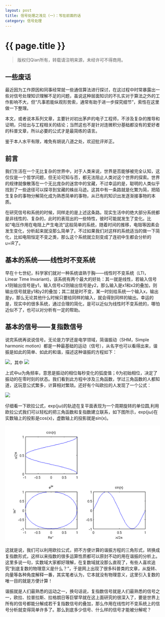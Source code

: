 ```yaml
---
layout: post
title: 信号处理之浅见（一）：写在前面的话
category: 信号处理
---
```


# {{ page.title }}
> 版权归Qian所有，转载请注明来源，未经许可不得商用。

## 一些废话
最近因为工作原因和同事经常就一些通信算法进行探讨，在这过程中时常暴露出一些对信号处理知识理解不足的问题，虽说这种层面知识的不扎实对于算法之外的工作影响不大，但“凡事若能纵观形势索，通常有助于进一步探究细节”，索性在这里做一下整理。

本文，或者说本系列文章，主要针对初出茅庐的电子工程师，不涉及复杂的推导和证明，只给出与工程相关的结论；当然这也不是针对连微积分基础都没有的爱好者的科普文章，所以必要的公式才是最简练的语言。

鉴于本人水平有限，难免有胡说八道之处，欢迎批评斧正。

## 前言
我们生活在一个无比复杂的世界中，对于人类来说，世界是否能够被完全认知，这仅仅是一个哲学问题，但无论可知与否，都无法阻止人类对这个世界的探索。世界的规律就像散落在一个无比庞杂的迷宫中的宝藏，不过幸运的是，聪明的人类似乎找到了一些途径可以探寻到宝藏的蛛丝马迹。这其中有一条路就是化繁为简，把陌生复杂的事物分解简化成为熟悉简单的事物，从已有的知识出发逐渐接事物的本质。

在研究信号和系统的时候，同样走的是上述这条路。现实生活中的绝大部分系统都是非线性的、复杂的，此时的表现出的一些特性，彼时可能就发生了变化。比如“电压作用在电阻上产生电流”这般简单的系统，随着时间的推移，电阻等因素会发生变化，分析起来就没那么简单了。不过如果我们对这样的系统适当的做一下简化，比如电阻恒定不变之类，那么这个系统就立刻变成了连初中生都会分析的u=iR了。

## 基本的系统——线性时不变系统
早在十七世纪，科学家们就对一种系统谙熟于胸——线性时不变系统（LTI，Linear Time Invariant)，该系统有两个最大的好处：其一就是线性，若输入信号x1则输出信号是y1，输入信号x2则输出信号是y2，那么输入是x1和x2的叠加，则输出信号就是y1和y2的叠加；其二就是时不变，某一时刻给系统一个输入x，输出是y，那么无论其他什么时候只要给同样的输入，就会得到同样的输出。幸运的是，现实中的很多系统，通过合理的简化，是可以近似为线性时不变系统的，哪怕近似不了，也可以对分析有一定的帮助。

## 基本的信号——复指数信号
说完系统再说说信号。无论是力学还是电学领域，简谐振动（SHM，Simple harmonic motion）都是一种最基础的运动（信号），从名字也可以看得出来，谐振是如此的简单、如此的和谐，描述这种谐振的方程如下：

<img src="http://www.forkosh.com/mathtex.cgi?\ x(t)=Acos(\omega t+\theta)">，其中
<img src="http://www.forkosh.com/mathtex.cgi?\ \omega=\frac{2\pi}{T}=2\pi f">

上式中&omega;为角频率，意思是振动的相位每秒变化的弧度值；&theta;为初始相位，决定了振动的在零时刻的状态。我们看到此方程中涉及三角函数，学过三角函数的人都知道，这玩意公式繁多，计算相对繁琐。还好有个叫欧拉的人发现了一个公式：

<img src="http://www.forkosh.com/mathtex.cgi?\ e^{jx}=cosx+jsinx">

仔细看一下欧拉公式，exp(jω)的轨迹在复平面表现为一个周期旋转的单位圆,利用欧拉公式我们可以轻松的把三角函数和复指数建立联系，如下图所示，exp(jω)在实数轴上的投影是cos(x)，虚数轴上的投影就是sin(x)。

![1-1](https://github.com/jackyuqian/jackyuqian.github.io/blob/master/_posts/signal_process/img/1_1.png?raw=true)

这就是说，我们可以利用欧拉公式，把不方便计算的谐振方程的三角形式，转换成复指数形式，这样以来指数的很多运算性质都可以原封不动的用在谐振的分析上。这里多说一句，实数域大家都好理解，在复数域就没那么直观了，有些人喜欢追究“到底复数的物理意义是什么？”，于是网上出现了很多科普类的文章，从旋转、向量等各种角度解释一番，其实笔者认为，它本就没有物理意义，这里引入复数的唯一目的就是方便计算！

谐振就是人们最熟悉的运动之一，换句话说，复指数信号就是人们最熟悉的信号之一，欧拉、拉普拉斯、拉格朗日等巨擘早就在这上面研究的很深入了，要是世界上所有的信号都能分解成若干复指数信号的叠加，那么作用在线性时不变系统上的信号分析就变得简单许多了。那么到底多少信号、什么样的信号才能被分解呢？

